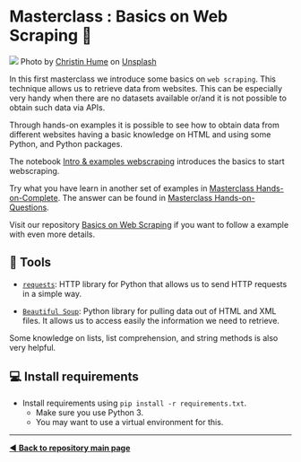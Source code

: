 # Masterclass : Basics on Web Scraping :mag_right:

![](https://github.com/MKB-Datalab/masterclass-basics-webscraping/tree/master/images/christin-hume-Hcfwew744z4-unsplash.jpg)
Photo by [Christin Hume](https://unsplash.com/@christinhumephoto) on [Unsplash](https://unsplash.com/)

In this first masterclass we introduce some basics on `web scraping`. This technique allows us to retrieve data from websites. This can be especially very handy when there are no datasets available or/and it is not possible to obtain such data via APIs.

Through hands-on examples it is possible to see how to obtain data from different websites having a basic knowledge on HTML and using some Python, and Python packages.

The notebook [Intro & examples webscraping](https://github.com/MKB-Datalab/masterclass-basics-webscraping/blob/master/notebooks/Intro%20%26%20examples%20webscraping.ipynb) introduces the basics to start webscraping.

Try what you have learn in another set of examples in [Masterclass Hands-on-Complete](https://github.com/MKB-Datalab/masterclass-basics-webscraping/blob/master/notebooks/Masterclass%20Hands-on-Complete.ipynb). The answer can be found in [Masterclass Hands-on-Questions](https://github.com/MKB-Datalab/masterclass-basics-webscraping/blob/master/notebooks/Masterclass%20Hands-on-Questions.ipynb).

Visit our repository [Basics on Web Scraping](https://github.com/MKB-Datalab/basics_web_scraping) if you want to follow a example with even more details.

## :wrench: Tools

* [`requests`](https://requests.readthedocs.io/en/master/): HTTP library for Python that allows us to send HTTP requests in a simple way.

* [`Beautiful Soup`](https://www.crummy.com/software/BeautifulSoup/bs4/doc/): Python library for pulling data out of HTML and XML files. It allows us to access easily
the information we need to retrieve.

Some knowledge on lists, list comprehension, and string methods is also very helpful.

## :computer: Install requirements
* Install requirements using `pip install -r requirements.txt`.
  * Make sure you use Python 3.
  * You may want to use a virtual environment for this.

-------------------------------------
[:arrow_backward: **Back to repository main page**](https://github.com/MKB-Datalab/mkbdatalab_knowledge_repository_main/tree/master)